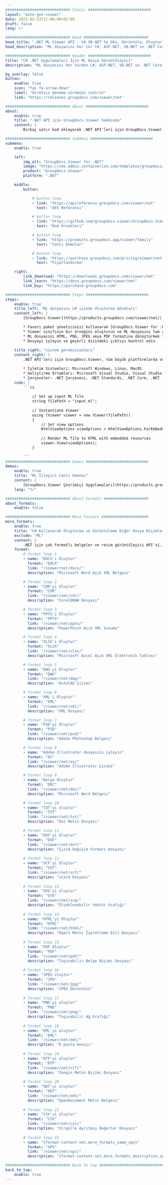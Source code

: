 ```yaml
---
############################# Static ############################
layout: "auto-gen-viewer"
date: 2022-02-23T12:00:00+02:00
draft: false
lang: tr

############################# Head #############################
head_title: ".NET ML Viewer API - C# VB.NET'te Oku, Görüntüle, Oluştur"
head_description: "ML dosyasını her tür C#, ASP.NET, VB.NET ve .NET Core uygulamasında okumak, işlemek ve görüntülemek için .NET belge görüntüleyici API'si."

############################# Header ############################
title: "C# .NET Uygulamaları İçin ML Dosya Görüntüleyici" 
description: "ML dosyasını her türden C#, ASP.NET, VB.NET ve .NET Core uygulamalarında okumak, işlemek ve görüntülemek için .NET belge görüntüleyici API'si. İşlenen dosyaları HTML5, PDF veya birkaç satır kod kullanarak bir görüntü olarak gerçek biçimlendirme ve düzen ile görüntüleyin." 

bg_overlay: false
button:
    enable: true
    icon: "fas fa-arrow-down"
    label: "Ücretsiz deneme sürümünü indirin"
    link: "https://releases.groupdocs.com/viewer/net"

############################# About ############################
about:
    enable: true
    title: ".NET API için GroupDocs.Viewer hakkında" 
    content: |
        Birkaç satır kod ekleyerek .NET API'leri için GroupDocs.Viewer'ı kullanarak .NET uygulamalarınızda 190'dan fazla popüler belge biçimini görüntülemeye başlayın. Geliştiriciler PDF, Kelime İşleme, Excel Elektronik Tablosu, Sunum, Visio, Proje, Outlook ve diğer birçok popüler belge formatını HTML5, görüntü veya PDF modlarında kolayca görüntüleyebilir. Belge oluşturma hızlıdır, orijinal kaynak dosyayla aynıdır ve ek yazılım veya başka herhangi bir harici kitaplığın yüklenmesini gerektirmez.

############################# SubMenu ############################
submenu:
    enable: true

    left:
        img_alt: "GroupDocs.Viewer for .NET"
        image: "https://cms.admin.containerize.com/templates/groupdocs/images/product-logos/90x90-noborder/groupdocs-viewer-net.png"
        product: "GroupDocs.Viewer"
        platform: ".NET"

    middle:
        button:

            # button loop
            - link: "https://apireference.groupdocs.com/viewer/net"
              text: "API Referansı"

            # button loop
            - link: "https://github.com/groupdocs-viewer/GroupDocs.Viewer-for-.NET"
              text: "Kod Örnekleri"

            # button loop
            - link: "https://products.groupdocs.app/viewer/family"
              text: "Canlı Demolar"

            # button loop
            - link: "https://purchase.groupdocs.com/pricing/viewer/net"
              text: "Fiyatlandırma"

    right:
        link_download: "https://downloads.groupdocs.com/viewer/net"
        link_learn: "https://docs.groupdocs.com/viewer/net"
        link_buy: "https://purchase.groupdocs.com"

############################# Steps ############################
steps:
    enable: true
    title_left: "ML dosyasını C# içinde Oluşturma Adımları" 
    content_left: |
        [GroupDocs.Viewer](https://products.groupdocs.com/viewer/net/) ile ML dosyasını birkaç adımda HTML, JPEG, PNG veya PDF'ye dönüştürebilirsiniz.

        * Favori paket yöneticinizi kullanarak [GroupDocs.Viewer for .NET](https://www.nuget.org/packages/groupdocs.viewer) yükleyin. 
        * Viewer sınıfının bir örneğini oluşturun ve ML dosyasını tam yolla yükleyin. 
        * ML dosyasını HTML, PNG, JPEG veya PDF formatına dönüştürmek için seçenekleri ayarlayın. 
        * Dosyayı işleyin ve geçerli dizindeki çıktıyı kontrol edin. 
        
    title_right: "sistem gereksinimleri" 
    content_right: |
        .NET API'leri için GroupDocs.Viewer, tüm büyük platformlarda ve işletim sistemlerinde desteklenir. Aşağıdaki kodu çalıştırmadan önce lütfen sisteminizde aşağıdaki önkoşulların yüklü olduğundan emin olun.

        * İşletim Sistemleri: Microsoft Windows, Linux, MacOS 
        * Geliştirme Ortamları: Microsoft Visual Studio, Visual Studio Code, .NET CLI 
        * Çerçeveler: .NET Çerçevesi, .NET Standardı, .NET Core, .NET 
    code: |
        ```cs
                        
            // Set up input ML file
            string filePath = "input.ml";
        
            // Instantiate Viewer
            using (Viewer viewer = new Viewer(filePath))
            {
            	// Set view options 
            	HtmlViewOptions viewOptions = HtmlViewOptions.ForEmbeddedResources();
                    
            	// Render ML file to HTML with embedded resources
            	viewer.View(viewOptions);
            }
             
        ```
############################# Demos ############################
demos:
    enable: true
    title: "ML İzleyici Canlı Demosu"
    content: |
        [GroupDocs.Viewer Çevrimiçi Uygulamaları](https://products.groupdocs.app/viewer/ml) web sitesini ziyaret ederek ML dosyasını hemen görüntüleyin.
    lang: "tr"

############################# About Formats ####################
about_formats:
    enable: false

############################# More Formats #####################
more_formats:
    enable: true
    title: "C# Kullanarak Oluşturma ve Görüntüleme Diğer Dosya Biçimleri"
    exclude: "ML"
    content: |
        .NET için çok formatlı belgeler ve resim görüntüleyici API'si. Herhangi bir harici görüntüleyici olmadan aşağıdaki popüler dosya biçimlerinden bazılarını görüntüleyin.
    format: 
        # format loop 1
        - name: "DOCX'i Oluştur"
          format: "DOCX"
          link: "/viewer/net/docx/"
          description: "Microsoft Word Açık XML Belgesi" 

        # format loop 2
        - name: "CDR'yi Oluştur" 
          format: "CDR"
          link: "/viewer/net/cdr/"
          description: "CorelDRAW Dosyası" 

        # format loop 3
        - name: "PPTX'i Oluştur"
          format: "PPTX"
          link: "/viewer/net/pptx/"
          description: "PowerPoint Açık XML Sunumu" 

        # format loop 4
        - name: "XLSX'i Oluştur"
          format: "XLSX"
          link: "/viewer/net/xlsx/"
          description: "Microsoft Excel Açık XML Elektronik Tablosu" 

        # format loop 5
        - name: "DWG'yi Oluştur"
          format: "DWG"
          link: "/viewer/net/dwg/"
          description: "AutoCAD Çizimi"

        # format loop 6
        - name: "XML'i Oluştur"
          format: "XML"
          link: "/viewer/net/xml/"
          description: "XML Dosyası"

        # format loop 7
        - name: "PSD'yi Oluştur"
          format: "PSD"
          link: "/viewer/net/psd/"
          description: "Adobe Photoshop Belgesi"

        # format loop 8
        - name: "Adobe Illustrator dosyasını işleyin"
          format: "AI"
          link: "/viewer/net/ai/"
          description: "Adobe Illustrator Çizimi"

        # format loop 9
        - name: "Belge Oluştur"
          format: "DOC"
          link: "/viewer/net/doc/"
          description: "Microsoft Word Belgesi" 

        # format loop 10
        - name: "TXT'yi oluştur" 
          format: "TXT"
          link: "/viewer/net/txt/"
          description: "Düz Metin Dosyası" 

        # format loop 11
        - name: "DXF'yi Oluştur" 
          format: "DXF"
          link: "/viewer/net/dxf/"
          description: "Çizim Değişim Formatı Dosyası"  
          
        # format loop 12
        - name: "VCF'yi Oluştur"
          format: "VCF"
          link: "/viewer/net/vcf/"
          description: "vCard Dosyası"  
              
        # format loop 13
        - name: "SVG'yi oluştur"
          format: "SVG"
          link: "/viewer/net/svg/"
          description: "Ölçeklenebilir Vektör Grafiği" 
          
        # format loop 14
        - name: "HTML'yi Oluştur"
          format: "HTML"
          link: "/viewer/net/html/"
          description: "Köprü Metni İşaretleme Dili Dosyası" 
          
        # format loop 15
        - name: "PDF Oluştur"
          format: "PDF"
          link: "/viewer/net/pdf/"
          description: "Taşınabilir Belge Biçimi Dosyası"
          
        # format loop 16
        - name: "JPEG oluştur"
          format: "JPG"
          link: "/viewer/net/jpg/"
          description: "JPEG Görüntüsü"
          
        # format loop 17
        - name: "PNG'yi oluştur"
          format: "PNG"
          link: "/viewer/net/png/"
          description: "Taşınabilir Ağ Grafiği" 
          
        # format loop 18
        - name: "EML'yi oluştur"
          format: "EML"
          link: "/viewer/net/eml/"
          description: "E-posta mesajı" 
          
        # format loop 19
        - name: "RTF'yi oluştur"
          format: "RTF"
          link: "/viewer/net/rtf/"
          description: "Zengin Metin Biçimi Dosyası" 
          
        # format loop 20
        - name: "ODT'yi oluştur"
          format: "ODT"
          link: "/viewer/net/odt/"
          description: "OpenDocument Metin Belgesi" 
          
        # format loop 21
        - name: "CSV'yi oluştur"
          format: "CSV"
          link: "/viewer/net/csv/"
          description: "Virgülle Ayrılmış Değerler Dosyası" 
          
        # format loop 21
        - name: "{format-content-net.more_formats_name_xps}"
          format: "XPS"
          link: "/viewer/net/xps/"
          description: "{format-content-net.more_formats_description_xps}" 

############################# Back to top ###############################
back_to_top:
    enable: true
---
```

